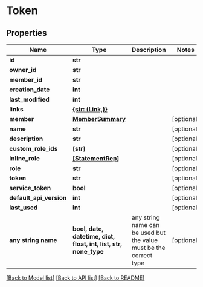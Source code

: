 # Token


## Properties
Name | Type | Description | Notes
------------ | ------------- | ------------- | -------------
**id** | **str** |  | 
**owner_id** | **str** |  | 
**member_id** | **str** |  | 
**creation_date** | **int** |  | 
**last_modified** | **int** |  | 
**links** | [**{str: (Link,)}**](Link.md) |  | 
**member** | [**MemberSummary**](MemberSummary.md) |  | [optional] 
**name** | **str** |  | [optional] 
**description** | **str** |  | [optional] 
**custom_role_ids** | **[str]** |  | [optional] 
**inline_role** | [**[StatementRep]**](StatementRep.md) |  | [optional] 
**role** | **str** |  | [optional] 
**token** | **str** |  | [optional] 
**service_token** | **bool** |  | [optional] 
**default_api_version** | **int** |  | [optional] 
**last_used** | **int** |  | [optional] 
**any string name** | **bool, date, datetime, dict, float, int, list, str, none_type** | any string name can be used but the value must be the correct type | [optional]

[[Back to Model list]](../README.md#documentation-for-models) [[Back to API list]](../README.md#documentation-for-api-endpoints) [[Back to README]](../README.md)


